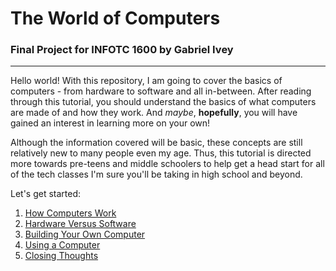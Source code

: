 
# The World of Computers
### Final Project for INFOTC 1600 by Gabriel Ivey

---

Hello world! With this repository, I am going to cover the basics of computers - from hardware to software and all in-between. After reading through this tutorial, you should understand the basics of what computers are made of and how they work. And *maybe*, **hopefully**, you will have gained an interest in learning more on your own!

Although the information covered will be basic, these concepts are still relatively new to many people even my age. Thus, this tutorial is directed more towards pre-teens and middle schoolers to help get a head start for all of the tech classes I'm sure you'll be taking in high school and beyond.

Let's get started:
1. [How Computers Work](https://github.com/gabrielivey/Computers/tree/How-Computers-Work)
2. [Hardware Versus Software](https://github.com/gabrielivey/Computers/tree/Hardware-Versus-Software)
3. [Building Your Own Computer](https://github.com/gabrielivey/Computers/tree/Building-Your-Own-Computer)
4. [Using a Computer](https://github.com/gabrielivey/Computers/tree/Using-a-Computer)
5. [Closing Thoughts](https://github.com/gabrielivey/Computers/tree/Closing-Thoughts)
